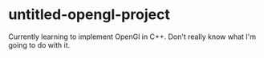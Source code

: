 # untitled-opengl-project

Currently learning to implement OpenGl in C++. Don't really know what I'm going to do with it.
